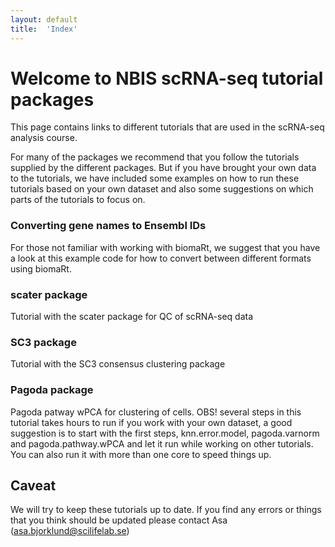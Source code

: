 ```yaml
---
layout: default
title:  'Index'
---
```


# Welcome to NBIS scRNA-seq tutorial packages

This page contains links to different tutorials that are used in the scRNA-seq analysis course.

For many of the packages we recommend that you follow the tutorials supplied by the different packages. But if you have brought your own data to the tutorials, we have included some examples on how to run these tutorials based on your own dataset and also some suggestions on which parts of the tutorials to focus on.


### Converting gene names to Ensembl IDs

For those not familiar with working with biomaRt, we suggest that you have a look at this example code for how to convert between different formats using biomaRt. 
 


### scater package

Tutorial with the scater package for QC of scRNA-seq data



### SC3 package

Tutorial with the SC3 consensus clustering package



### Pagoda package

Pagoda patway wPCA for clustering of cells. OBS! several steps in this tutorial takes hours to run if you work with your own dataset, a good suggestion is to start with the first steps, knn.error.model, pagoda.varnorm and pagoda.pathway.wPCA and let it run while working on other tutorials. You can also run it with more than one core to speed things up.
 


## Caveat

We will try to keep these tutorials up to date. If you find any errors or things that you think should be updated please contact Asa (asa.bjorklund@scilifelab.se) 
  		

